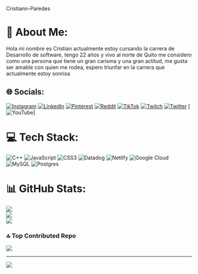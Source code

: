 Cristiann-Paredes
# 💫 About Me:
 Hola mi nombre es Cristian actualmente estoy cursando la carrera de Desarrollo de software, tengo 22 años y vivo al norte de  Quito me considero como una persona que tiene un gran carisma y una gran actitud, me gusta ser amable con quien me rodea,  espero triunfar en la carrera que actualmente estoy sonrisa


## 🌐 Socials:
[![Instagram](https://img.shields.io/badge/Instagram-%23E4405F.svg?logo=Instagram&logoColor=white)](https://instagram.com/c.fer18) [![LinkedIn](https://img.shields.io/badge/LinkedIn-%230077B5.svg?logo=linkedin&logoColor=white)](https://linkedin.com/in/CristianParedes|LinkedIn) [![Pinterest](https://img.shields.io/badge/Pinterest-%23E60023.svg?logo=Pinterest&logoColor=white)](https://pinterest.com/Cristian_1806) [![Reddit](https://img.shields.io/badge/Reddit-%23FF4500.svg?logo=Reddit&logoColor=white)](https://reddit.com/user/Cristiann-Paredes) [![TikTok](https://img.shields.io/badge/TikTok-%23000000.svg?logo=TikTok&logoColor=white)](https://tiktok.com/@c.fer18) [![Twitch](https://img.shields.io/badge/Twitch-%239146FF.svg?logo=Twitch&logoColor=white)](https://twitch.tv/cristian180629) [![Twitter](https://img.shields.io/badge/Twitter-%231DA1F2.svg?logo=Twitter&logoColor=white)](https://twitter.com/cristiann) [![YouTube](https://img.shields.io/badge/YouTube-%23FF0000.svg?logo=YouTube&logoColor=white)]

# 💻 Tech Stack:
![C++](https://img.shields.io/badge/c++-%2300599C.svg?style=for-the-badge&logo=c%2B%2B&logoColor=white) ![JavaScript](https://img.shields.io/badge/javascript-%23323330.svg?style=for-the-badge&logo=javascript&logoColor=%23F7DF1E) ![CSS3](https://img.shields.io/badge/css3-%231572B6.svg?style=for-the-badge&logo=css3&logoColor=white) ![Datadog](https://img.shields.io/badge/datadog-%23632CA6.svg?style=for-the-badge&logo=datadog&logoColor=white) ![Netlify](https://img.shields.io/badge/netlify-%23000000.svg?style=for-the-badge&logo=netlify&logoColor=#00C7B7) ![Google Cloud](https://img.shields.io/badge/GoogleCloud-%234285F4.svg?style=for-the-badge&logo=google-cloud&logoColor=white) ![MySQL](https://img.shields.io/badge/mysql-%2300000f.svg?style=for-the-badge&logo=mysql&logoColor=white) ![Postgres](https://img.shields.io/badge/postgres-%23316192.svg?style=for-the-badge&logo=postgresql&logoColor=white)
# 📊 GitHub Stats:
![](https://github-readme-stats.vercel.app/api?username=Cristiann-Paredes&theme=dark&hide_border=false&include_all_commits=false&count_private=false)<br/>
![](https://github-readme-streak-stats.herokuapp.com/?user=Cristiann-Paredes&theme=dark&hide_border=false)<br/>
![](https://github-readme-stats.vercel.app/api/top-langs/?username=Cristiann-Paredes&theme=dark&hide_border=false&include_all_commits=false&count_private=false&layout=compact)

### 🔝 Top Contributed Repo
![](https://github-contributor-stats.vercel.app/api?username=Cristiann-Paredes&limit=5&theme=dark&combine_all_yearly_contributions=true)

---
[![](https://visitcount.itsvg.in/api?id=Cristiann-Paredes&icon=0&color=0)](https://visitcount.itsvg.in)

<!-- Proudly created with GPRM ( https://gprm.itsvg.in ) -->
